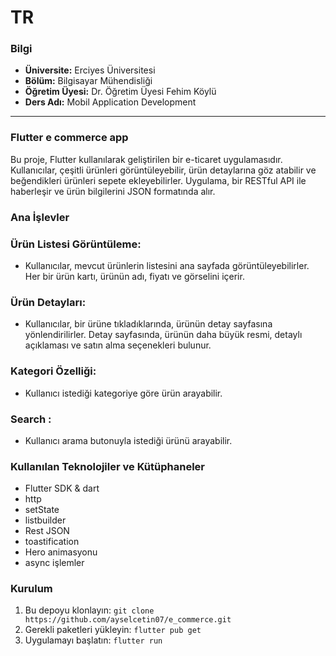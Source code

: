 # TR

### Bilgi

- **Üniversite:** Erciyes Üniversitesi
- **Bölüm:** Bilgisayar Mühendisliği
- **Öğretim Üyesi:** Dr. Öğretim Üyesi Fehim Köylü
- **Ders Adı:** Mobil Application Development


---

### Flutter e commerce app

Bu proje, Flutter kullanılarak geliştirilen bir e-ticaret uygulamasıdır. Kullanıcılar, çeşitli ürünleri görüntüleyebilir, ürün detaylarına göz atabilir ve beğendikleri ürünleri sepete ekleyebilirler. Uygulama, bir RESTful API ile haberleşir ve ürün bilgilerini JSON formatında alır.


### Ana İşlevler

### Ürün Listesi Görüntüleme:

- Kullanıcılar, mevcut ürünlerin listesini ana sayfada görüntüleyebilirler.
Her bir ürün kartı, ürünün adı, fiyatı ve görselini içerir.

### Ürün Detayları:

- Kullanıcılar, bir ürüne tıkladıklarında, ürünün detay sayfasına yönlendirilirler.
Detay sayfasında, ürünün daha büyük resmi, detaylı açıklaması ve satın alma seçenekleri bulunur.

### Kategori Özelliği:
- Kullanıcı istediği kategoriye göre ürün arayabilir.

### Search :
- Kullanıcı arama butonuyla istediği ürünü arayabilir.

### Kullanılan Teknolojiler ve Kütüphaneler

- Flutter SDK & dart
- http
- setState
- listbuilder
- Rest JSON
- toastification
- Hero animasyonu
- async işlemler
### Kurulum

1. Bu depoyu klonlayın: `git clone https://github.com/ayselcetin07/e_commerce.git`
2. Gerekli paketleri yükleyin: `flutter pub get`
3. Uygulamayı başlatın: `flutter run`

